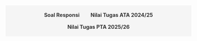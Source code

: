 <style>
.navbar {
  display: flex;
  justify-content: center;
  background-color: #f5f5f5;
  padding: 10px;
  margin-bottom: 20px;
  flex-wrap: wrap;
}
.navbar a {
  margin: 8px 15px;
  text-decoration: none;
  color: #333;
  font-weight: bold;
  cursor: pointer;
}
.navbar a:hover {
  color: #007acc;
}
.section {
  display: none;
}
.section.active {
  display: block;
}
</style>

<div class="navbar">
  <a onclick="showSection('soal')">Soal Responsi</a>
  <a onclick="showSection('nilai tugas')">Nilai Tugas ATA 2024/25</a>
  <a onclick="showSection('nilai tugas 2')">Nilai Tugas PTA 2025/26</a>
</div>

<!-- Soal Responsi Section -->
<div id="soal" class="section">
  <h2>Soal Responsi</h2>

  <h3>Pengantar Sains Data</h3>
  <ul>
    <li><a href="https://drive.google.com/drive/folders/13odOWAsMnDVLOL3XU6xD7itkZgR-M3Wy?usp=drive_link">Semester Reguler PTA 2023/24 (Dept Math)</a></li>
    <li><a href="https://drive.google.com/drive/folders/1p-MPrF2blbNgPMM54yzbnUs0o86llMaA?usp=drive_link">Semester Reguler ATA 2023/24 (Dept Bio)</a></li>
    <li><a href="https://drive.google.com/drive/folders/1Q6spz7MC0t2-ZC3cxL8_c630EYq0koKj?usp=drive_link">Semester Pendek PTA 2023/24 (Fakultas MIPA)</a></li>
    <li><a href="https://drive.google.com/drive/folders/1h9oBbN4FFGhRFUuFIuf_e_M7GNaBBuH5?usp=drive_link">Semester Reguler PTA 2024/25 (Dept Math Kelas A)</a></li>
    <li><a href="https://drive.google.com/drive/folders/157hsgHd1Nrds4yEBnkceWyGigolc9Yjh?usp=drive_link">Semester Reguler PTA 2024/25 (Dept Math Kelas D)</a></li>
    <li><a href="https://drive.google.com/drive/folders/17btDDdIrlcXny-B9As8VOADLcbWE4_iq?usp=drive_link">Semester Reguler PTA 2024/25 (Fakultas MIPA Kelas B)</a></li>
    <li><a href="https://drive.google.com/drive/folders/1tPVKmshtq7UoZZ3ItoMfKKua5XaL06xm?usp=drive_link">Semester Reguler PTA 2024/25 (Fakultas MIPA Kelas D)</a></li>
  </ul>

  <h3>Statistika Matematika 1</h3>
  <ul>
    <li>Semester Reguler ATA 2023/24</li>
    <ul>
        <li><a href="https://drive.google.com/drive/folders/1poO6B0jXxzDIP8cQmJrX1uY8RPmwNEVk?usp=drive_link">Paruh 1 (Pra UTS)</a></li>
        <li><a href="https://drive.google.com/drive/folders/1poWZyx6Namax3Dc1eBwfqs3PqaJf4NTi?usp=drive_link">Paruh 2 (Pasca UTS)</a></li>
    </ul>
  </ul>
  
  <h3>Persamaan Diferensial Biasa</h3>
  <ul>
    <li>Semester Reguler PTA 2024/25</li>
    <ul>
        <li><a href="https://drive.google.com/drive/folders/1gNHHzcsr4BCcOaMwxVfEG4E2hrLeFieX?usp=drive_link">Kontrak Responsi</a></li>
        <li><a href="https://drive.google.com/drive/folders/1dfr0CIuhKH_0ekl5S09VtNuV16sdEHbB?usp=drive_link">Pendahuluan</a></li>
        <li><a href="https://drive.google.com/drive/folders/1U-HahPv1lVrBm4x7sHk3V6CrtwxFrjkY?usp=drive_link">Masalah Nilai Awal & Bidang Fase</a></li>
        <li><a href="https://drive.google.com/drive/folders/1musWOnhZgtGhaEbHQ1SQItKz6J6BNCK_?usp=drive_link">Metode Koefisien Tak Tentu</a></li>
        <li><a href="https://drive.google.com/drive/folders/1yLeVvesjMof59OwxwCTTqp8QHOPRxSyt?usp=drive_link">Metode Variasi Parameter</a></li>
        <li><a href="https://drive.google.com/drive/folders/11OtvOKdhwF_fEX6MvPpCFZf1v6-_uW_F?usp=drive_link">Solusi PDB Dengan Pendekatan Deret</a></li>
      <li><a href="https://drive.google.com/drive/folders/189zqO3Lw4fdp3yOX8klB4vZ_gJh35CBB?usp=drive_link">Transformasi Laplace</a></li>
      <li><a href="https://drive.google.com/drive/folders/1Dg73BkBHH08OCjC_aRyPQmqwQMqi7h3P?usp=drive_link">Sistem PDB</a></li>
      <li><a href="https://drive.google.com/drive/folders/172fVBuUodEpALVt6EAYi7D9tAotjPO-C?usp=drive_link">Pendahuluan Sistem Dinamik</a></li>
      <li><a href="https://drive.google.com/drive/folders/1DYrnncy4ks5Grnnzy4ft8BfFJDZS_EPP?usp=drive_link">Solusi Tutorial Bab 1</a></li>
      <li><a href="https://drive.google.com/drive/folders/1kzOW0S3zpG_cldFs3jTIQpj_KMLqfVEn?usp=drive_link">UTS</a></li>
    </ul>
  </ul>

  <h3>Sains Data</h3>
  <ul>
    <li>Semester Reguler ATA 2024/25</li>
    <ul>
        <li><a href="https://drive.google.com/drive/folders/13jEJgI9Af_O31BZoO6L2v43KlP-ajBzK?usp=drive_link">Dasar-Dasar Pemrograman Python</a></li>
        <li><a href="https://drive.google.com/drive/folders/1tf35LIjN_VYW43KTwSevs-ccFMpPBufV?usp=drive_link">Statistika Sains Data</a></li>
        <li><a href="https://drive.google.com/drive/folders/1Krb6u0yjbAnAxc_pJk9OG5jV_6XaifUZ?usp=drive_link">Metodologi Sains Data</a></li>
        <li><a href="https://drive.google.com/drive/folders/1lRVHUftlRbTvizAcYzx6jtC6MbdMKeZt?usp=drive_link">Data Wrangling</a></li>
        <li><a href="https://drive.google.com/drive/folders/1dVxyG_FFRmwpsJFmXtBf1Fo_qf3kux2o?usp=drive_link">Supervised Learning</a></li>
        <li><a href="https://drive.google.com/drive/folders/1FBLasWTdAs6qGJpEjTIIpP97nccZUR1q?usp=drive_link">Advanced Supervised Learning</a></li>
      <li><a href="https://drive.google.com/drive/folders/1ufVxpetosqzSY_ISi405ruYtzLcLN4TC?usp=drive_link">Support Vector Machine</a></li>
      <li><a href="https://drive.google.com/drive/folders/1a3K7U4A8tEkr6lz-w4Vl-27cQ8MlpdvA?usp=drive_link">Advanced Support Vector Machine</a></li>
      <li><a href="https://drive.google.com/drive/folders/1fcavRTO1xNubRCZMU4twfxJxQ55sBROO?usp=drive_link">K-Means Clustering</a></li>
      <li><a href="https://drive.google.com/drive/folders/11XqnlKresKog9vkPPWs-uwQrqFSECKcd?usp=drive_link">Gini Index & Entropy</a></li>
      <li><a href="https://drive.google.com/drive/folders/1c-XG5sIbJy_iMWNAhxPdkon0nYKbvB-N?usp=drive_link">Piiihan Ganda UTS Sebelumnya</a></li>
      <li><a href="https://drive.google.com/drive/folders/15oDqvAjaYUlyEBRGXH-OULgWD51Y6JPA?usp=drive_link">Try Out Sains Data</a></li>
    </ul>
  </ul>

  <h3>Geometri Analitik</h3>
  <ul>
    <li>Semester Reguler aTA 2024/25</li>
    <ul>
        <li><a href="https://drive.google.com/drive/folders/14bJPrNo2yQQRm7Yn3bN3aCPLxUuuue8t?usp=drive_link">PPT Materi</a></li>
        <li><a href="https://drive.google.com/drive/folders/1kHAnwmo16MHyPvTOe5h4hZ5PGCsVAq3M?usp=drive_link">Garis dan Bidang (Abdul Wahhab)</a></li>
        <li><a href="https://drive.google.com/drive/folders/1NNVexrEBgI0sEzNAhhzEvJz2_Q8d9ZKn?usp=drive_link">Lingkaran dan Bola (Abdul Wahhab)</a></li>
        <li><a href="https://drive.google.com/drive/folders/1JmObQRegB3soXLOkDZ5r6pVCQB3zbgBy?usp=drive_link">Konik dan Kuadrik (Abdul Wahhab, Brayen Damara) </a></li>
        <li><a href="https://drive.google.com/drive/folders/1E5QSoBkpgLUwEA1GfrajnudyQZu2b2yR?usp=drive_link">Teori Umum Konik dan Kuadrik (Brayen Damara, Fritz Adelbertus)</a></li>
        <li><a href="https://drive.google.com/drive/folders/1Vo24krcSxUqiALuNIBK9gg3EE22iO9Cd?usp=drive_link">Klasifikasi Konik dan Kuadrik (Renzie Aditya)</a></li>
      <li><a href="https://drive.google.com/drive/folders/1PWHm8SJm8-0yOk0pdue7yjh1ZavQ1BsT?usp=drive_link">Transformasi Geometri & Afin (Renzie Aditya)</a></li>
      <li><a href="https://drive.google.com/drive/folders/1hTeHzZcui2ka_rNJLIykbUd335Rxvpkv?usp=drive_link">UAS (Abdul Wahhab)</a></li>
    </ul>
  </ul>
</div>

<div id="nilai tugas" class="section">
<h2>Semester Reguler ATA 2024/25</h2>

<label for="kelasSelect">Pilih Kelas:</label>
<select id="kelasSelect" onchange="redirectToClass()">
  <option value="">-- Pilih Kelas --</option>
  <option value="Saindat-Kelas-A.html">Sains Data (A) : Kelas Bu Bevina</option>
  <option value="Saindat-Kelas-B.html">Sains Data (B) : Kelas Bu Devvi</option>
</select>

<script>
  function redirectToClass() {
    var selectedPage = document.getElementById("kelasSelect").value;
    if (selectedPage) {
      window.location.href = selectedPage;
    }
  }
</script>

</div>

<div id="nilai tugas 2" class="section">
<h2>Semester Reguler PTA 2024/25</h2>

<label for="kelasSelect">Pilih Kelas:</label>
<select id="kelasSelect" onchange="redirectToClass()">
  <option value="">-- Pilih Kelas --</option>
  <option value="Saindat-Kelas-A.html">Sains Data (A) : Kelas Bu Bevina</option>
  <option value="Saindat-Kelas-B.html">Sains Data (B) : Kelas Bu Devvi</option>
</select>

<script>
  function redirectToClass() {
    var selectedPage = document.getElementById("kelasSelect").value;
    if (selectedPage) {
      window.location.href = selectedPage;
    }
  }
</script>

